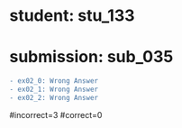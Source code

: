 # student: stu_133
# submission: sub_035

```diff
- ex02_0: Wrong Answer
- ex02_1: Wrong Answer
- ex02_2: Wrong Answer
```
#incorrect=3
#correct=0
